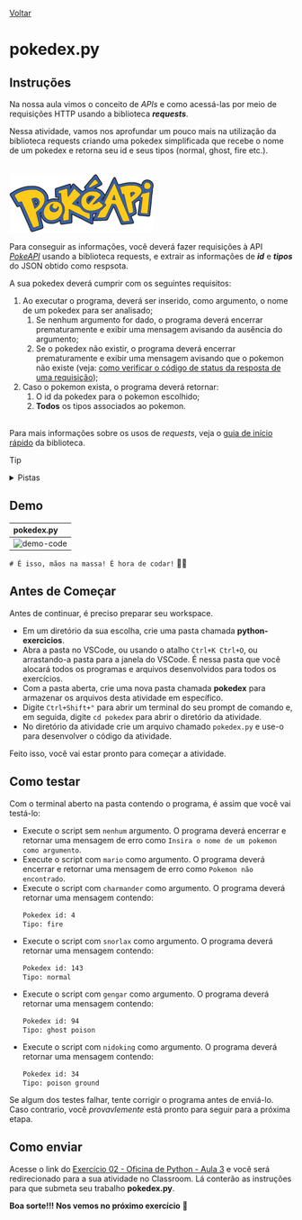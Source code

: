 [Voltar](https://github.com/educodehub/oficina-python/blob/main/aula03/instru%C3%A7%C3%B5es.md)

# pokedex.py

## Instruções
Na nossa aula vimos o conceito de *APIs* e como acessá-las por meio de requisições HTTP usando a biblioteca ***requests***. 

Nessa atividade, vamos nos aprofundar um pouco mais na utilização da biblioteca requests criando uma pokedex simplificada que recebe o nome de um pokedex e retorna seu id e seus tipos (normal, ghost, fire etc.).
\
\
\
![](https://raw.githubusercontent.com/PokeAPI/media/master/logo/pokeapi_256.png)

Para conseguir as informações, você deverá fazer requisições à API *[PokeAPI](https://pokeapi.co/)* usando a biblioteca requests, e extrair as informações de ***id*** e ***tipos*** do JSON obtido como respsota.

A sua pokedex deverá cumprir com os seguintes requisitos:
1. Ao executar o programa, deverá ser inserido, como argumento, o nome de um pokedex para ser analisado;
    1. Se nenhum argumento for dado, o programa deverá encerrar prematuramente e exibir uma mensagem avisando da ausência do argumento;
    2. Se o pokedex não existir, o programa deverá encerrar prematuramente e exibir uma mensagem avisando que o pokemon não existe (veja: [como verificar o código de status da resposta de uma requisição](https://requests.readthedocs.io/projects/pt/pt-br/latest/user/quickstart.html#codigo-do-status-da-resposta));
2. Caso o pokemon exista, o programa deverá retornar:
   1. O id da pokedex para o pokemon escolhido;
   2. **Todos** os tipos associados ao pokemon.

\
Para mais informações sobre os usos de *requests*, veja o [guia de início rápido](https://requests.readthedocs.io/projects/pt/pt-br/latest/user/quickstart.html) da biblioteca.
> [!TIP]
> <details>
>    <summary>Pistas</summary>
>    <ol>
>        <li>Você pode fazer uma requisição à PokeAPI da seguinte forma:</li>
>
>    `https://pokeapi.co/api/v2/pokemon/nome_do_pokemon`
>  
>    <li>Como o JSON retornado por essa API é muito grande, talvez seja uma boa ideia usar o método <strong>keys()</strong> para analisá-lo, ao invés de printar tudo no terminal</li>
>
> ```py  
> print(resposta.json().keys())
> ```
>
><li>Use <code>resposta.status_code</code> para ver o código de staus da requisição (200: requisição bem sucedida, 404: resposta não encontrada)</li>
> 
><li>Lembre-se que você pode iterar sobre os elemento de uma lista usando o laço for</li>
>    </ol>
> </details>


## Demo
| **pokedex.py**                                                                                            |
| :-------------------------------------------------------------------------------------------------------------- |
| ![demo-code](https://github.com/educodehub/oficina-python/assets/99366724/20101fa1-90c4-476b-98aa-ec3a9439e997) |

`# É isso, mãos na massa! É hora de codar!` 👨‍💻


## Antes de Começar
Antes de continuar, é preciso preparar seu workspace.
<ul>
    <li>Em um diretório da sua escolha, crie uma pasta chamada <strong>python-exercicios</strong>.</li>
    <li>Abra a pasta no VSCode, ou usando o atalho <code>Ctrl+K Ctrl+O</code>, ou arrastando-a pasta para a janela do VSCode. É nessa pasta que você alocará todos os programas e arquivos desenvolvidos para todos os exercícios.</li>
    <li>Com a pasta aberta, crie uma nova pasta chamada <strong>pokedex</strong> para armazenar os arquivos desta atividade em específico.</li>
    <li>Digite <code>Ctrl+Shift+"</code> para abrir um terminal do seu prompt de comando e, em seguida, digite <code>cd pokedex</code> para abrir o diretório da atividade.</li>
    <li>No diretório da atividade crie um arquivo chamado <code>pokedex.py</code> e use-o para desenvolver o código da atividade.</li>
</ul>

Feito isso, você vai estar pronto para começar a atividade.


## Como testar
Com o terminal aberto na pasta contendo o programa, é assim que você vai testá-lo:
<ul>
    <li>Execute o script sem <code>nenhum</code> argumento. O programa deverá encerrar e retornar uma mensagem de erro como <code>Insira o nome de um pokemon como argumento</code>.</li>
    <li>Execute o script com <code>mario</code> como argumento. O programa deverá encerrar e retornar uma mensagem de erro como <code>Pokemon não encontrado</code>.</li>
    <li>Execute o script com <code>charmander</code> como argumento. O programa deverá retornar uma mensagem contendo:</li>
  
```
Pokedex id: 4
Tipo: fire
```

<li>Execute o script com <code>snorlax</code> como argumento. O programa deverá retornar uma mensagem contendo:</li>
  
```
Pokedex id: 143
Tipo: normal
```

<li>Execute o script com <code>gengar</code> como argumento. O programa deverá retornar uma mensagem contendo:</li>
  
```
Pokedex id: 94
Tipo: ghost poison
```

<li>Execute o script com <code>nidoking</code> como argumento. O programa deverá retornar uma mensagem contendo:</li>
  
```
Pokedex id: 34
Tipo: poison ground
```
</ul>

Se algum dos testes falhar, tente corrigir o programa antes de enviá-lo. Caso contrario, você *provavlemente* está pronto para seguir para a próxima etapa.


## Como enviar
Acesse o link do [Exercício 02 - Oficina de Python - Aula 3](https://classroom.google.com/c/Njc1ODQ0MDM4MTU5/a/NjgyMjQzNDgzOTk0/details) e você será redirecionado para a sua atividade no Classroom. Lá conterão as instruções para que submeta seu trabalho **pokedex.py**. 

**Boa sorte!!! Nos vemos no próximo exercício** 👋
